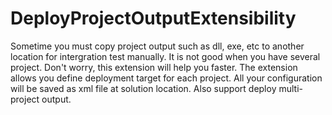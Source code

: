 # DeployProjectOutputExtensibility
Sometime you must copy project output such as dll, exe, etc to another location for intergration test manually. It is not good when you have several project. Don't worry, this extension will help you faster.
The extension allows you define deployment target for each project. All your configuration will be saved as xml file at solution location.
Also support deploy multi-project output.
